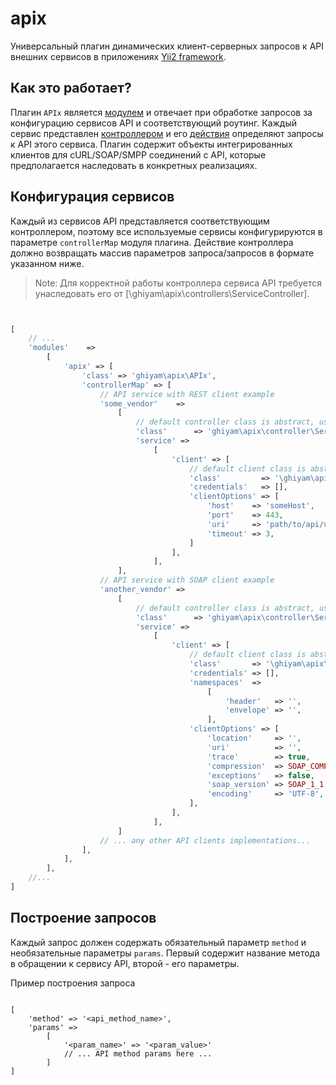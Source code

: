 # apix

Универсальный плагин динамических клиент-серверных запросов к API внешних сервисов в
приложениях [Yii2 framework](https://www.yiiframework.com/).

## Как это работает?

Плагин `APIx` является [модулем](https://www.yiiframework.com/doc/guide/2.0/en/structure-modules) и отвечает при
обработке запросов за конфигурацию сервисов API и соответствующий роутинг. Каждый сервис
представлен [контроллером](https://www.yiiframework.com/doc/guide/2.0/en/structure-controllers) и
его [действия](https://www.yiiframework.com/doc/guide/2.0/en/structure-controllers#actions) определяют запросы к API
этого сервиса. Плагин содержит объекты интегрированных клиентов для cURL/SOAP/SMPP соединений с API, которые
предполагается наследовать в конкретных реализациях.

## Конфигурация сервисов

Каждый из сервисов API представляется соответствующим контроллером, поэтому все используемые сервисы конфигурируются в
параметре `controllerMap` модуля плагина. Действие контроллера должно возвращать массив параметров запроса/запросов в
формате указанном ниже.

> Note: Для корректной работы контроллера сервиса API требуется унаследовать его от [\ghiyam\apix\controllers\ServiceController].

```php


[
    // ...
    'modules'    =>
        [
            'apix' => [
                'class' => 'ghiyam\apix\APIx',
                'controllerMap' => [
                    // API service with REST client example
                    'some_vendor'    =>
                        [
                            // default controller class is abstract, use inheritance instead
                            'class'      => 'ghiyam\apix\controller\ServiceController',
                            'service' =>
                                [
                                    'client' => [
                                        // default client class is abstract, use inheritance instead
                                        'class'         => '\ghiyam\apix\clients\CurlApiClient',
                                        'credentials'   => [],
                                        'clientOptions' => [
                                            'host'    => 'someHost',
                                            'port'    => 443,
                                            'uri'     => 'path/to/api/uri',
                                            'timeout' => 3,
                                        ]
                                    ],
                                ],
                        ],
                    // API service with SOAP client example
                    'another_vendor' =>
                        [
                            // default controller class is abstract, use implementation instead
                            'class'      => 'ghiyam\apix\controller\ServiceController',
                            'service' =>
                                [
                                    'client' => [
                                        // default client class is abstract, use inheritance instead
                                        'class'       => '\ghiyam\apix\clients\SoapApiClient',
                                        'credentials' => [],
                                        'namespaces'  =>
                                            [
                                                'header'   => '',
                                                'envelope' => '',
                                            ],
                                        'clientOptions' => [
                                            'location'     => '',
                                            'uri'          => '',
                                            'trace'        => true,
                                            'compression'  => SOAP_COMPRESSION_ACCEPT | SOAP_COMPRESSION_GZIP,
                                            'exceptions'   => false,
                                            'soap_version' => SOAP_1_1,
                                            'encoding'     => 'UTF-8',
                                        ],
                                    ],
                                ],
                        ]
                    // ... any other API clients implementations...
                ],
            ],
        ],
    //...
]


```

## Построение запросов

Каждый запрос должен содержать обязательный параметр `method` и необязательные параметры `params`. Первый содержит
название метода в обращении к сервису API, второй - его параметры.

Пример построения запроса

```

[
    'method' => '<api_method_name>',
    'params' =>
        [
            '<param_name>' => '<param_value>'
            // ... API method params here ...
        ]
]

```